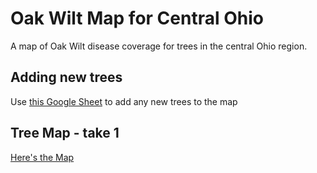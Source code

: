 # Oak Wilt Map for Central Ohio
A map of Oak Wilt disease coverage for trees in the central Ohio region.

## Adding new trees
Use [this Google Sheet](https://docs.google.com/spreadsheets/d/1vz5rlbs-hR0Q_qLGQkzhGDf1KZT0nSqFfndwTYVnobw/edit?usp=sharing) to add any new trees to the map

## Tree Map - take 1
[Here's the Map](https://api.mapbox.com/styles/v1/earthadam/cjvizwxj60ssm1cqq7rkso610.html?fresh=true&title=true&access_token=pk.eyJ1IjoiZWFydGhhZGFtIiwiYSI6ImNpenJpcTFkbjAwODUyd21mcXhhN3NscG4ifQ.5aXKquX7sLeQr6xFLdghFg#13.0/33.750013/-118.410600/0)
